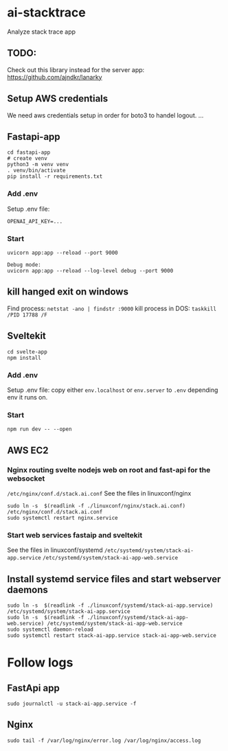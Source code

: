 # ai-stacktrace
Analyze stack trace app

## TODO:
Check out this library instead for the server app:
https://github.com/ajndkr/lanarky

## Setup AWS credentials
We need aws credentials setup in order for boto3 to handel logout.
...


## Fastapi-app
```
cd fastapi-app
# create venv
python3 -m venv venv
. venv/bin/activate
pip install -r requirements.txt
```

### Add .env
Setup .env file:
```
OPENAI_API_KEY=...
```
### Start
```
uvicorn app:app --reload --port 9000

Debug mode:
uvicorn app:app --reload --log-level debug --port 9000

```

## kill hanged exit on windows
Find process:
`netstat -ano | findstr :9000`
kill process in DOS:
`taskkill /PID 17788 /F`

## Sveltekit
```
cd svelte-app
npm install
```

### Add .env
Setup .env file:
copy either `env.localhost` or `env.server` to `.env` depending env it runs on.

### Start
```
npm run dev -- --open
```

## AWS EC2
### Nginx routing svelte nodejs web on root and fast-api for the websocket  
`/etc/nginx/conf.d/stack.ai.conf`
See the files in linuxconf/nginx

```
sudo ln -s  $(readlink -f ./linuxconf/nginx/stack.ai.conf) /etc/nginx/conf.d/stack.ai.conf
sudo systemctl restart nginx.service
```

### Start web services fastaip and sveltekit
See the files in linuxconf/systemd
`/etc/systemd/system/stack-ai-app.service`
`/etc/systemd/system/stack-ai-app-web.service`

## Install systemd service files and start webserver daemons
```
sudo ln -s  $(readlink -f ./linuxconf/systemd/stack-ai-app.service) /etc/systemd/system/stack-ai-app.service
sudo ln -s  $(readlink -f ./linuxconf/systemd/stack-ai-app-web.service) /etc/systemd/system/stack-ai-app-web.service
sudo systemctl daemon-reload
sudo systemctl restart stack-ai-app.service stack-ai-app-web.service
```

# Follow logs

## FastApi app
```
sudo journalctl -u stack-ai-app.service -f
```

## Nginx
```
sudo tail -f /var/log/nginx/error.log /var/log/nginx/access.log
```



